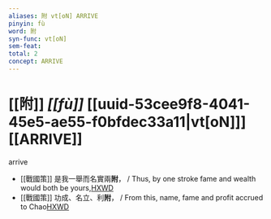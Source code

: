 ```yaml
---
aliases: 附 vt[oN] ARRIVE
pinyin: fù
word: 附
syn-func: vt[oN]
sem-feat: 
total: 2
concept: ARRIVE 
---
```

# [[附]] *[[fù]]*  [[uuid-53cee9f8-4041-45e5-ae55-f0bfdec33a11|vt[oN]]] [[ARRIVE]]
arrive
 - [[戰國策]] 是我一舉而名實兩**附**， / Thus, by one stroke fame and wealth would both be yours,[HXWD](https://hxwd.org/textview.html?location=KR2e0003_tls_052-3a.31)
 - [[戰國策]] 功成、名立、利**附**， / From this, name, fame and profit accrued to Chao[HXWD](https://hxwd.org/textview.html?location=KR2e0003_tls_083-8a.39)